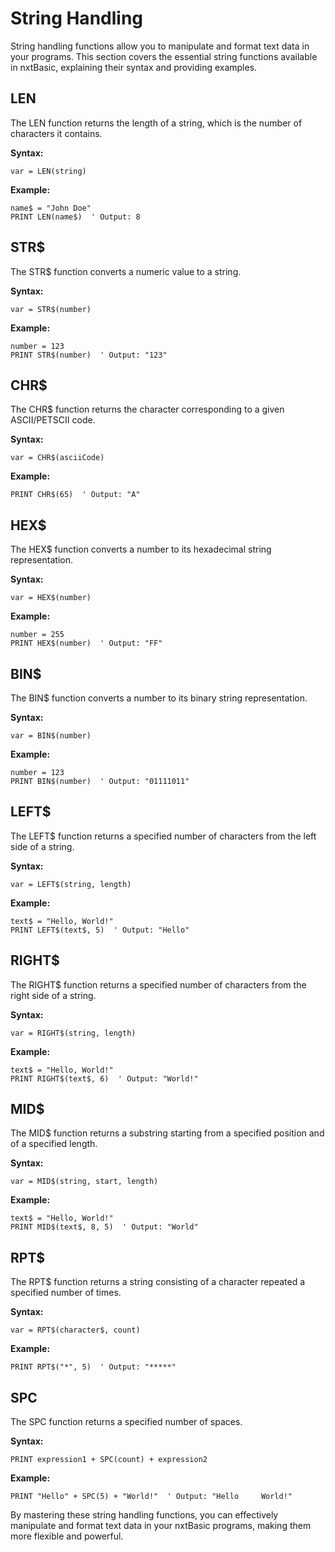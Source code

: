# String Handling

String handling functions allow you to manipulate and format text data in your programs. This section covers the essential string functions available in nxtBasic, explaining their syntax and providing examples.

## LEN
The LEN function returns the length of a string, which is the number of characters it contains.

**Syntax:**

    var = LEN(string)

**Example:**

    name$ = "John Doe"
    PRINT LEN(name$)  ' Output: 8


## STR$
The STR$ function converts a numeric value to a string.

**Syntax:**

    var = STR$(number)

**Example:**

    number = 123
    PRINT STR$(number)  ' Output: "123"


## CHR$
The CHR$ function returns the character corresponding to a given ASCII/PETSCII code.

**Syntax:**

    var = CHR$(asciiCode)
    
**Example:**

    PRINT CHR$(65)  ' Output: "A"
    
    
## HEX$
The HEX$ function converts a number to its hexadecimal string representation.

**Syntax:**

    var = HEX$(number)

**Example:**

    number = 255
    PRINT HEX$(number)  ' Output: "FF"

## BIN$
The BIN$ function converts a number to its binary string representation.

**Syntax:**

    var = BIN$(number)

**Example:**

    number = 123
    PRINT BIN$(number)  ' Output: "01111011"    
  
## LEFT$
The LEFT$ function returns a specified number of characters from the left side of a string.

**Syntax:**

    var = LEFT$(string, length)
    
**Example:**


    text$ = "Hello, World!"
    PRINT LEFT$(text$, 5)  ' Output: "Hello"
    
## RIGHT$

The RIGHT$ function returns a specified number of characters from the right side of a string.

**Syntax:**

    var = RIGHT$(string, length)
    
**Example:**

    text$ = "Hello, World!"
    PRINT RIGHT$(text$, 6)  ' Output: "World!"
    
## MID$

The MID$ function returns a substring starting from a specified position and of a specified length. 

**Syntax:**

    var = MID$(string, start, length)
    
**Example:**

    text$ = "Hello, World!"
    PRINT MID$(text$, 8, 5)  ' Output: "World"

## RPT$
The RPT$ function returns a string consisting of a character repeated a specified number of times.

**Syntax:**

    var = RPT$(character$, count)

**Example:**

    PRINT RPT$("*", 5)  ' Output: "*****"

## SPC
The SPC function returns a specified number of spaces.

**Syntax:**

    PRINT expression1 + SPC(count) + expression2
    
**Example:**

    PRINT "Hello" + SPC(5) + "World!"  ' Output: "Hello     World!"
    
By mastering these string handling functions, you can effectively manipulate and format text data in your nxtBasic programs, making them more flexible and powerful.